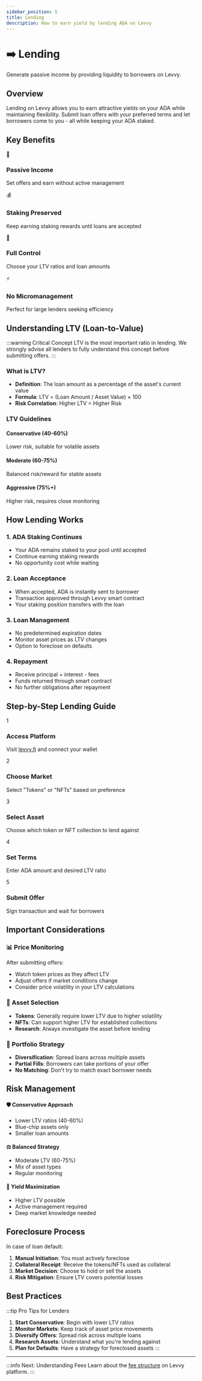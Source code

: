 ```yaml
---
sidebar_position: 5
title: Lending
description: How to earn yield by lending ADA on Levvy
---
```


# ➡️ Lending

Generate passive income by providing liquidity to borrowers on Levvy.

## Overview

Lending on Levvy allows you to earn attractive yields on your ADA while maintaining flexibility. Submit loan offers with your preferred terms and let borrowers come to you - all while keeping your ADA staked.

## Key Benefits

<div className="benefits-grid">
  <div className="benefit-card">
    <div className="benefit-icon">🎯</div>
    <h3>Passive Income</h3>
    <p>Set offers and earn without active management</p>
  </div>
  <div className="benefit-card">
    <div className="benefit-icon">💰</div>
    <h3>Staking Preserved</h3>
    <p>Keep earning staking rewards until loans are accepted</p>
  </div>
  <div className="benefit-card">
    <div className="benefit-icon">🔧</div>
    <h3>Full Control</h3>
    <p>Choose your LTV ratios and loan amounts</p>
  </div>
  <div className="benefit-card">
    <div className="benefit-icon">⚡</div>
    <h3>No Micromanagement</h3>
    <p>Perfect for large lenders seeking efficiency</p>
  </div>
</div>

## Understanding LTV (Loan-to-Value)

:::warning Critical Concept
LTV is the most important ratio in lending. We strongly advise all lenders to fully understand this concept before submitting offers.
:::

### What is LTV?
- **Definition**: The loan amount as a percentage of the asset's current value
- **Formula**: LTV = (Loan Amount / Asset Value) × 100
- **Risk Correlation**: Higher LTV = Higher Risk

### LTV Guidelines

<div className="ltv-guidelines">
  <div className="ltv-card safe">
    <h4>Conservative (40-60%)</h4>
    <p>Lower risk, suitable for volatile assets</p>
  </div>
  <div className="ltv-card moderate">
    <h4>Moderate (60-75%)</h4>
    <p>Balanced risk/reward for stable assets</p>
  </div>
  <div className="ltv-card aggressive">
    <h4>Aggressive (75%+)</h4>
    <p>Higher risk, requires close monitoring</p>
  </div>
</div>

## How Lending Works

### 1. **ADA Staking Continues**
- Your ADA remains staked to your pool until accepted
- Continue earning staking rewards
- No opportunity cost while waiting

### 2. **Loan Acceptance**
- When accepted, ADA is instantly sent to borrower
- Transaction approved through Levvy smart contract
- Your staking position transfers with the loan

### 3. **Loan Management**
- No predetermined expiration dates
- Monitor asset prices as LTV changes
- Option to foreclose on defaults

### 4. **Repayment**
- Receive principal + interest - fees
- Funds returned through smart contract
- No further obligations after repayment

## Step-by-Step Lending Guide

<div className="lending-steps">
  <div className="step-card">
    <div className="step-number">1</div>
    <h3>Access Platform</h3>
    <p>Visit <a href="https://levvy.fi">levvy.fi</a> and connect your wallet</p>
  </div>
  
  <div className="step-card">
    <div className="step-number">2</div>
    <h3>Choose Market</h3>
    <p>Select "Tokens" or "NFTs" based on preference</p>
  </div>
  
  <div className="step-card">
    <div className="step-number">3</div>
    <h3>Select Asset</h3>
    <p>Choose which token or NFT collection to lend against</p>
  </div>
  
  <div className="step-card">
    <div className="step-number">4</div>
    <h3>Set Terms</h3>
    <p>Enter ADA amount and desired LTV ratio</p>
  </div>
  
  <div className="step-card">
    <div className="step-number">5</div>
    <h3>Submit Offer</h3>
    <p>Sign transaction and wait for borrowers</p>
  </div>
</div>

## Important Considerations

### 📊 Price Monitoring
After submitting offers:
- Watch token prices as they affect LTV
- Adjust offers if market conditions change
- Consider price volatility in your LTV calculations

### 🎯 Asset Selection
- **Tokens**: Generally require lower LTV due to higher volatility
- **NFTs**: Can support higher LTV for established collections
- **Research**: Always investigate the asset before lending

### 💼 Portfolio Strategy
- **Diversification**: Spread loans across multiple assets
- **Partial Fills**: Borrowers can take portions of your offer
- **No Matching**: Don't try to match exact borrower needs

## Risk Management

<div className="risk-management">
  <div className="risk-card">
    <h4>🛡️ Conservative Approach</h4>
    <ul>
      <li>Lower LTV ratios (40-60%)</li>
      <li>Blue-chip assets only</li>
      <li>Smaller loan amounts</li>
    </ul>
  </div>
  
  <div className="risk-card">
    <h4>⚖️ Balanced Strategy</h4>
    <ul>
      <li>Moderate LTV (60-75%)</li>
      <li>Mix of asset types</li>
      <li>Regular monitoring</li>
    </ul>
  </div>
  
  <div className="risk-card">
    <h4>🚀 Yield Maximization</h4>
    <ul>
      <li>Higher LTV possible</li>
      <li>Active management required</li>
      <li>Deep market knowledge needed</li>
    </ul>
  </div>
</div>

## Foreclosure Process

In case of loan default:
1. **Manual Initiation**: You must actively foreclose
2. **Collateral Receipt**: Receive the tokens/NFTs used as collateral
3. **Market Decision**: Choose to hold or sell the assets
4. **Risk Mitigation**: Ensure LTV covers potential losses

## Best Practices

:::tip Pro Tips for Lenders
1. **Start Conservative**: Begin with lower LTV ratios
2. **Monitor Markets**: Keep track of asset price movements
3. **Diversify Offers**: Spread risk across multiple loans
4. **Research Assets**: Understand what you're lending against
5. **Plan for Defaults**: Have a strategy for foreclosed assets
:::

---

:::info Next: Understanding Fees
Learn about the [fee structure](/docs/angel-paper/levvy/fees) on Levvy platform.
:::